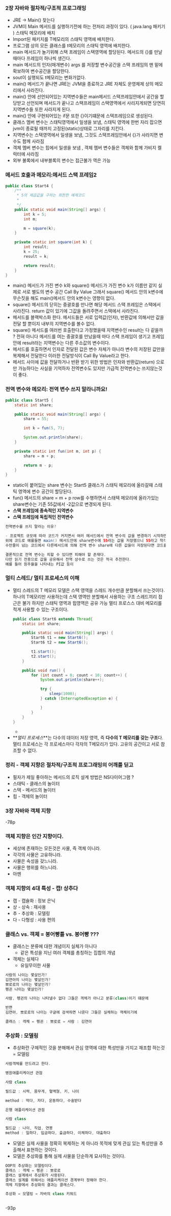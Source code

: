 ### 2장 자바와 절차적/구조적 프로그래밍

- JRE → Main() 찾는다
- JVM이 Main 메서드를 실행하기전에 하는 전처리 과정이 있다. ( java.lang 패키기 ) 스태틱 메모리에 배치
- Import된 패키지를 T메모리의 스태틱 영역에 배치한다.
- 프로그램 상의 모든 클래스를 t메모리의 스태틱 영역에 배치한다.
- main 메서드가 놀기위해 스택 프레임이 스택영역에 할당된다. 메서드의 {}를 만날때마다 프레임이 하나씩 생긴다.
- main 메서드의 인자(매개변수) args 를 저장할 변수공간을 스택 프레임의 맨 밑에 확보하여 변수공간을 할당한다.
- sout이 실행되도 t메모리는 변화가없다.
- main() 메서드가 끝나면 JRE는 JVM을 종료하고 JRE 자체도 운영체제 상의 메모리에서 사라진다.
- main() 안에 선언되어있는 지역변수들은 main메서드 스택프레임안에서 공간을 할당받고 선언되며 메서드가 끝나고 스택프레임이 스택영역에서 사리지게되면 당연히 지역변수들 또한 사라지게 된다.
- main() 안에 구현되어있는 if문 또한 {}이기떄문에 스택프레임으로 생성된다.
- 클래스 멤버 변수는 스태틱영역에서 일생을 보냄, 스태틱 영역에 한번 자리 잡으면 jvm이 종료될 때까지
  고정된(static)상태로 그자리를 지킨다.
- 지역변수는 스택영역에서 일생을 보냄, 그것도 스택프레임안에서 {}가 사라지면 변수도 함께 사라짐
- 객체 멤버 변수는 힙에서 일생을 보냄 , 객체 멤버 변수들은 객체와 함께 가비지 켈럭터에 사라짐
- 외부 불록에서 내부블록의 변수는 접근불가 역은 가능

### 메서드 호출과 메모리:메서드 스택 프레임2

```java
public class Start4 {
    /**
     * 5의 제곱값을 구하는 희한한 예제코드
     *
     */
    public static void main(String[] args) {
        int k = 5;
        int m;

        m = square(k);
    }

    private static int square(int k) {
        int result;
        k = 25;
        result = k;

        return result;
    }
}

```

- main() 메서드가 가진 변수 k와 square() 메서드가 가진 변수 k가 이름만 같지
  실제로 서로 별도의 변수 공간 Call By Value
  그래서 square() 메서드 안의 k변수에 무슨짓을 해도 main()메서드 안의 k변수는 영향이 없다.
- square() 메서드의 닫히는 중괄호를 만나면 해당 메서드 스택 프레임은 스택에서 사라진다. return 값이 있기에 그값을 돌려주면서 스택에서 사라진다.
- 메서드를 블랙박스화 한다. 메서드들은 서로 입력값(인자), 반환값에 의해서만
  값을 전달 할 뿐이지 내부의 지역변수를 볼수 없다.
- square() 메서드를 여러번 호출한다고 가정했을때 지역변수인 result는 다 같을까 ? 전혀 아니다 메서드를 여는 중괄호를 만났을때 마다 스택 프레임이 생기고
  프레임안에 result라는 지역변수는 다른 주소값의 변수이다.
- 메서드를 호출하면서 인자로 전달된 값은 변수 자체가 아니라 변수의 저장된 값만을 복제해서 전달한다 이러한 전달방식이 Call By Value라고 한다.
- 메서드 사이에 값을 전달하거나 반환 받기 위한 방법은 인자와 반환값(return) 으로만 가능하다는 사실을 기억하자 전역변수도 있지만 가급적 전역변수는 쓰지않는것이 좋다.

### 전역 변수와 메모리: 전역 변수 쓰지 말라니까요!

```java
public class Start5 {
    static int share;

    public static void main(String[] args) {
        share = 55;

        int k = fun(5, 7);

        System.out.println(share);
    }

    private static int fun(int m, int p) {
        share = m + p;

        return m - p;
    }
}
```

- static이 붙어있는 share 변수는 Start5 클래스가 스태틱 메모리에 올라갈때
  스태틱 영역에 변수 공간이 할당된다.
- fun() 메서드의 share = m + p row를 수행하면서 스태텍 메모리에 올라가있는 share변수는 기존 55값에서 -2값으로 변경되게 된다.
- **스택 프레임에 종속적인 지역변수**
- **스택 프레임에 독립적인 전역변수**

```java
전역변수를 쓰지 말라는 이유?

- 프로젝트 규모에 따라 코드가 커지면서 여러 메서드에서 전역 변수의 값을 변경하기 시작하면 T 메모로 추적하지 않는 이상 전역 변수에 저장돼 있는 값을 파악하기 쉽지 않기 때문이다.
위에 코드로 예를들면 main() 메서드안에 share변수에 55라는 값을 저장했으니 55라고 착각할수있다.
수만줄이 넘는 코드에서 다른메서드에 의해 전역 변수 share에 다른 값을이 저장된다면 코드를 추척해 들어가야한 그 값과 그 값이 변한 이유를 파악할 수 있기 때문이다.
```

```java
결론적으로 전역 변수는 피할 수 있다면 피해야 할 존재다.
다만 읽기 전용으로 값을 공유해서 전역 상수로 쓰는 것은 적극 추천한다.
예를 들어 원주율을 나타내는 PI값 등이
```

### 멀티 스레드/ 멀티 프로세스의 이해

- 멀티 스레드의 T 메모리 모델은 스택 영역을 스레드 개수만큼 분할해서 쓰는것이다.<br>
하나의 T메모리만 사용하는데 스택 영역만 분할해서 사용하는 구조
  스레드끼리 접근은 불가 하지만 스태틱 영역과 힙영역은 공유 가능
  멀티 프로스스 대비 메모리를 적게 사용할 수 있는 구조이다.
  ```java
  public class Start6 extends Thread{
      static int share;

      public static void main(String[] args) {
          Start6 t1 = new Start6();
          Start6 t2 = new Start6();

          t1.start();
          t2.start();
      }

      public void run() {
          for (int count = 0; count < 10; count++) {
              System.out.println(share++);

              try {
                  sleep(1000);
              } catch (InterruptedException e) {

              }
          }
      }
  }
  ```
  -
- **_멀티 프로세스_**는 다수의 데이터 저장 영역, 즉 **다수의 T 메모리를 갖는 구조**다.
  멀티 프로세스는 각 프로세스마다 각자의 T메모리가 있다. 고유의 공간이고 서로 참조할 수 없다.

### 정리 - 객체 지향은 절차적/구조적 프로그래밍의 어깨를 딛고

- 필자가 제일 좋아하는 메서드의 로직 설계 방법은 NS다이어그램 ?
- 스태틱 - 클래스의 놀이터
- 스택 - 메서드의 놀이터
- 힙 - 객체의 놀이터

### 3장 자바와 객체 지향

-78p

### 객체 지향은 인간 지향이다.

- 세상에 존재하는 모든것은 사물, 즉 객체 이니라.
- 각각의 사물은 고유하니라.
- 사물은 속성을 갖느니라.
- 사물은 행위를 하느니라.
- 아멘

### 객체 지향의 4대 특성 - 캡! 상추다

- 캡 - 캡슐화 : 정보 은닉
- 상 - 상속 : 재사용
- 추 - 추상화 : 모델링
- 다 - 다형성 : 사용 편의

### 클래스 vs. 객체 = 붕어빵틀 vs. 붕어빵 ???

- 클래스는 분류에 대한 개념이지 실체가 아니다
  - 같은 특성을 지닌 여러 객체를 총칭하는 집합의 개념
- 객체는 실체다
  - 유일무이한 사물

```java
사람의 나이는 몇살인가?
김연아의 나이는 몇살인가?
뽀로로의 나이는 몇살인가?
펭귄 나이는 몇살인가?

사람, 펭귄의 나이는 나타낼수 없다 그들은 객체가 아니고 분류(class)이기 떄문에

반면
김연아, 뽀로로의 나이는 구글에 검색하면 나온다 그들은 실체하는 객체이기에

클래스 : 객체 = 펭귄 : 뽀로로 = 사람 : 김연아
```

### 추상화 : 모델링

- 추상화란 구체적인 것을 분해해서 관심 영역에 대한 특성만을 가지고 재조합 하는것 = 모델링

```java
사람객체를 만드려고 한다.

병원애플리케이션 관점

사람 class

필드값 : 시력, 몸무게, 혈액형, 키, 나이

method : 먹다, 자다, 운동하다, 수술받다

은행 애플리케이션 관점

사람 class

필드값 : 나이, 직업, 연봉
method : 일하다, 입금하다, 출금하다, 이체하다, 대출하다
```

- 모델은 실제 사물을 정확히 복제하는 게 아니라 목적에 맞게 관심 있는 특성만을 추출해서 표현하는 것이다.
- 모델은 추상화를 통해 실제 사물을 단순하게 묘사하는 것이다.

```java
OOP의 추상화는 모델링이다.
클래스 : 객체 = 펭귄 : 뽀로로
클래스 설계에서 추상화가 사용된다.
클래스 설계를 위해서는 애플리케이션 경계부터 정해야 한다.
객체 지향에서 추상화의 결과는 클래스다.

추상화 = 모델링 = 자바의 class 키워드
```

```java

```

-93p
